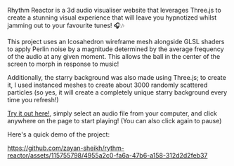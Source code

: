 Rhythm Reactor is a 3d audio visualiser website that leverages Three.js to create a stunning visual experience that will leave you hypnotized whilst jamming out to your favourite tunes! 🎧🎶

This project uses an Icosahedron wireframe mesh alongside GLSL shaders to apply Perlin noise by a magnitude determined by the average frequency of the audio at any given moment. This allows the ball in the center of the screen to morph in response to music!

Additionally, the starry background was also made using Three.js; to create it, I used instanced meshes to create about 3000 randomly scattered particles (so yes, it will create a completely unique starry background every time you refresh!)

<a href="https://rhythmreactor.vercel.app/">Try it out here!</a>, simply select an audio file from your computer, and click anywhere on the page to start playing! (You can also click again to pause)

Here's a quick demo of the project:

https://github.com/zayan-sheikh/rythm-reactor/assets/115755798/4955a2c0-fa6a-47b6-a158-312d2d2feb37

